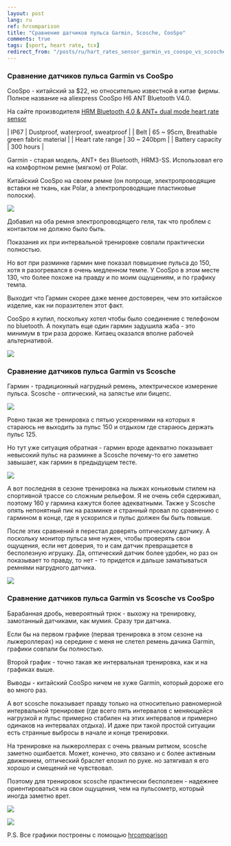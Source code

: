 ```yaml
---
layout: post
lang: ru
ref: hrcomparison
title: "Сравнение датчиков пульса Garmin, Scosche, CooSpo"
comments: true
tags: [sport, heart rate, tcx]
redirect_from: "/posts/ru/hart_rates_sensor_garmin_vs_coospo_vs_scosche/"
---
```


### Сравнение датчиков пульса Garmin vs CooSpo

CooSpo - китайский за $22, но относительно известной в китае фирмы.
Полное название на aliexpress CooSpo H6 ANT Bluetooth V4.0.

На сайте производителя [HRM Bluetooth 4.0 & ANT+ dual mode heart rate sensor](http://www.coospo.com/monitoring/h6.html)

| IP67 | Dustproof, waterproof, sweatproof |
| Belt | 65 ~ 95cm, Breathable green fabric material |
| Heart rate range | 30 ~ 240bpm |
| Battery capacity | 300 hours |


Garmin - старая модель, ANT+ без Bluetooth, HRM3-SS.
Использовал его на комфортном ремне (мягком) от Polar.

Китайский CooSpo на своем ремне (он попроще, электропроводящие вставки не ткань, как Polar,
а электропроводящие пластиковые полоски).

![](/images/garmin_coospo_belts.jpg)
 
Добавил на оба ремня электропроводящего геля, 
так что проблем с контактом не должно было быть. 

Показания их при интервальной тренировке совпали практически полностью. 

Но вот при разминке гармин мне показал повышение пульса до 150, хотя я 
разогревался в очень медленном темпе. У CooSpo в этом месте 130, что 
более похоже на правду и по моим ощущениям, и по графику темпа. 

Выходит что Гармин скорее даже менее достоверен, чем это китайское изделие, 
как ни поразителен этот факт.

CooSpo я купил, поскольку хотел чтобы было соединение с телефоном по bluetooth.
А покупать еще один гармин задушила жаба - это минимум в три раза дороже.
Китаец оказался вполне рабочей альтернативой.

![](/images/20180505_run_hr.svg)

### Сравнение датчиков пульса Garmin vs Scosche

Гармин - традиционный нагрудный ремень, электрическое измерение пульса.
Scosche - оптический, на запястье или бицепс.

![](/images/scosche.jpg)

Ровно такая же тренировка с пятью ускорениями на которых я стараюсь не выходить за пульс 150
и отдыхом где стараюсь держать пульс 125.

Но тут уже ситуация обратная - гармин вроде адекватно показывает невысокий пульс на разминке
а Scosche почему-то его заметно завышает, как гармин в предыдущем тесте.

![](/images/20180425_run_hr.svg)

А вот последняя в сезоне тренировка на лыжах коньковым стилем на спортивной трассе
со сложным рельефом.
Я не очень себя сдерживал, поэтому 160 у гармина кажутся более адекватными.
Также у Scosche опять непонятный пик на разминке и странный провал по сравнению с гармином в конце,
где я ускорился и пульс должен бы быть повыше.

После этих сравнений я перестал доверять оптическому датчику.
А поскольку монитор пульса мне нужен, чтобы проверять свои ощущения, если нет доверия,
то и сам датчик превращается в бесполезную игрушку.
Да, оптический датчик более удобен, но раз он показывает то правду, то нет - то придется
и дальше заматываться ремнями нагрудного датчика.

![](/images/20180415_ski_hr.svg)

### Сравнение датчиков пульса Garmin vs Scosche vs CooSpo

Барабанная дробь, невероятный трюк - выхожу на тренировку, замотанный датчиками, как мумия.
Сразу три датчика.
 
Если бы на первом графике (первая тренировка в этом сезоне на лыжероллерах) 
на середине с меня не слетел ремень дачика Garmin, графики совпали бы полностью.

Второй график - точно такая же интервальная тренировка, как и на графиках выше.

Выводы - китайский CooSpo ничем не хуже Garmin, который дороже его во много раз.

А вот scosche показывает правду только на относительно равномерной интервальной тренировке
(где всего пять интервалов с меняющейся нагрузкой и пульс примерно стабилен на этих
интервалов и примерно одинаков на интервалах отдыха). И даже при такой простой ситуации
есть странные выбросы в начале и конце тренировки.

На тренировке на лыжероллерах с очень рваным ритмом, scosche заметно ошибается.
Может, конечно, это связано и с более активным движением, оптический браслет елозил по руке.
но затягивал я его хорошо и смещений не чувствовал. 

Поэтому для тренировок scosche практически бесполезен - надежнее ориентироваться на свои
ощущения, чем на пульсометр, который иногда заметно врет.

![](/images/20180506_roller.svg)

![](/images/20180509_run.svg)

P.S.
Все графики построены с помощью [hrcomparison](https://github.com/masterandrey/hrcomparison)
